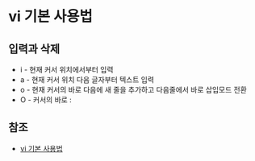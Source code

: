 # vi 기본 사용법

## 입력과 삭제

* i - 현재 커서 위치에서부터 입력
* a - 현재 커서 위치 다음 글자부터 텍스트 입력
* o - 현재 커서의 바로 다음에 새 줄을 추가하고 다음줄에서 바로 삽입모드 전환
* O - 커서의 바로 :
## 참조

* [vi 기본 사용법](http://soooprmx.com/wp/archives/2777)

